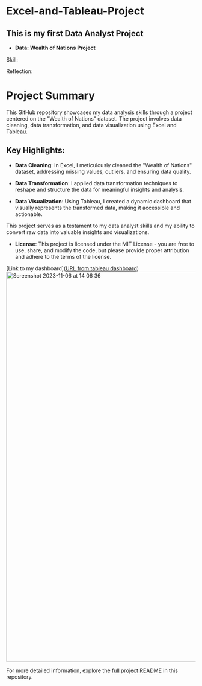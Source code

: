# Excel-and-Tableau-Project

## This is my first Data Analyst Project

- **Data: Wealth of Nations Project**

Skill:

Reflection:

# Project Summary

This GitHub repository showcases my data analysis skills through a project centered on the "Wealth of Nations" dataset. The project involves data cleaning, data transformation, and data visualization using Excel and Tableau.

## Key Highlights:

- **Data Cleaning**: In Excel, I meticulously cleaned the "Wealth of Nations" dataset, addressing missing values, outliers, and ensuring data quality.

- **Data Transformation**: I applied data transformation techniques to reshape and structure the data for meaningful insights and analysis.

- **Data Visualization**: Using Tableau, I created a dynamic dashboard that visually represents the transformed data, making it accessible and actionable.

This project serves as a testament to my data analyst skills and my ability to convert raw data into valuable insights and visualizations.

- **License**: This project is licensed under the MIT License - you are free to use, share, and modify the code, but please provide proper attribution and adhere to the terms of the license.

[Link to my dashboard]([URL from tableau dashboard](https://public.tableau.com/app/profile/paul.ismael/viz/Assignment1Datavisualisation_16935923608640/Dashboard1))
<img width="1035" alt="Screenshot 2023-11-06 at 14 06 36" src="https://github.com/PaulIsmael/Excel-and-Tableau-Project/assets/150025834/7ec36ce0-58ba-4a6f-93fb-1c72227751cc">

For more detailed information, explore the [full project README](link_to_readme) in this repository.
